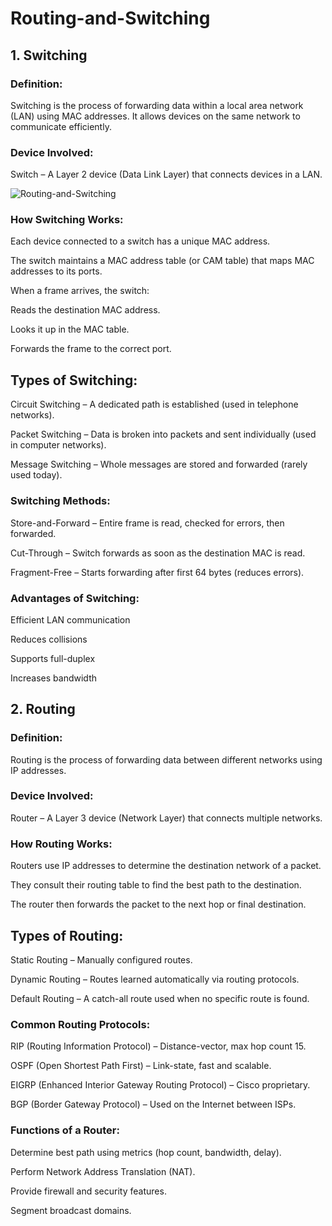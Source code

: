 # Routing-and-Switching

## 1. Switching
### Definition:
Switching is the process of forwarding data within a local area network (LAN) using MAC addresses. It allows devices on the same network to communicate efficiently.

### Device Involved:
Switch – A Layer 2 device (Data Link Layer) that connects devices in a LAN.

![Routing-and-Switching](https://tse4.mm.bing.net/th?id=OIP.GwZIzkJbMBtB2wHR3ZbMtAHaDW&pid=Api&P=0&h=220)

### How Switching Works:
Each device connected to a switch has a unique MAC address.

The switch maintains a MAC address table (or CAM table) that maps MAC addresses to its ports.

When a frame arrives, the switch:

Reads the destination MAC address.

Looks it up in the MAC table.

Forwards the frame to the correct port.

## Types of Switching:
Circuit Switching – A dedicated path is established (used in telephone networks).

Packet Switching – Data is broken into packets and sent individually (used in computer networks).

Message Switching – Whole messages are stored and forwarded (rarely used today).

### Switching Methods:
Store-and-Forward – Entire frame is read, checked for errors, then forwarded.

Cut-Through – Switch forwards as soon as the destination MAC is read.

Fragment-Free – Starts forwarding after first 64 bytes (reduces errors).

### Advantages of Switching:
Efficient LAN communication

Reduces collisions

Supports full-duplex

Increases bandwidth

## 2. Routing
### Definition:
Routing is the process of forwarding data between different networks using IP addresses.

### Device Involved:
Router – A Layer 3 device (Network Layer) that connects multiple networks.

### How Routing Works:
Routers use IP addresses to determine the destination network of a packet.

They consult their routing table to find the best path to the destination.

The router then forwards the packet to the next hop or final destination.

## Types of Routing:
Static Routing – Manually configured routes.

Dynamic Routing – Routes learned automatically via routing protocols.

Default Routing – A catch-all route used when no specific route is found.

### Common Routing Protocols:
RIP (Routing Information Protocol) – Distance-vector, max hop count 15.

OSPF (Open Shortest Path First) – Link-state, fast and scalable.

EIGRP (Enhanced Interior Gateway Routing Protocol) – Cisco proprietary.

BGP (Border Gateway Protocol) – Used on the Internet between ISPs.

### Functions of a Router:
Determine best path using metrics (hop count, bandwidth, delay).

Perform Network Address Translation (NAT).

Provide firewall and security features.

Segment broadcast domains.


